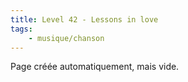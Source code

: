 ```yaml
---
title: Level 42 - Lessons in love
tags:
    - musique/chanson
---
```


Page créée automatiquement, mais vide.
